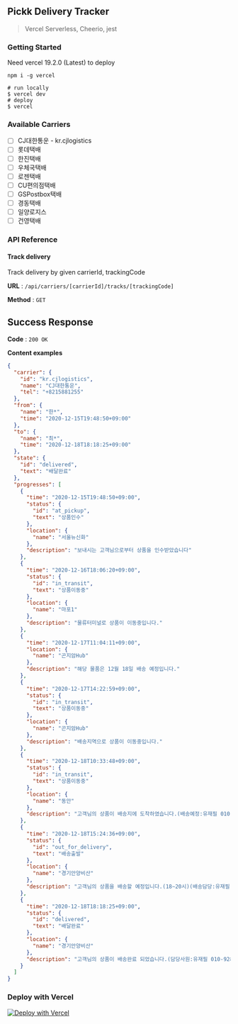 ## Pickk Delivery Tracker

> Vercel Serverless, Cheerio, jest

### Getting Started

Need vercel 19.2.0 (Latest) to deploy

```
npm i -g vercel
```

```shell script
# run locally
$ vercel dev
# deploy
$ vercel
```

### Available Carriers

- [ ] CJ대한통운 - kr.cjlogistics
- [ ] 롯데택배
- [ ] 한진택배
- [ ] 우체국택배
- [ ] 로젠택배
- [ ] CU편의점택배
- [ ] GSPostbox택배
- [ ] 경동택배
- [ ] 일양로지스
- [ ] 건영택배

### API Reference

#### Track delivery

Track delivery by given carrierId, trackingCode

**URL** : `/api/carriers/[carrierId]/tracks/[trackingCode]`

**Method** : `GET`

## Success Response

**Code** : `200 OK`

**Content examples**

```json
{
  "carrier": {
    "id": "kr.cjlogistics",
    "name": "CJ대한통운",
    "tel": "+8215881255"
  },
  "from": {
    "name": "한*",
    "time": "2020-12-15T19:48:50+09:00"
  },
  "to": {
    "name": "최*",
    "time": "2020-12-18T18:18:25+09:00"
  },
  "state": {
    "id": "delivered",
    "text": "배달완료"
  },
  "progresses": [
    {
      "time": "2020-12-15T19:48:50+09:00",
      "status": {
        "id": "at_pickup",
        "text": "상품인수"
      },
      "location": {
        "name": "서울뉴신화"
      },
      "description": "보내시는 고객님으로부터 상품을 인수받았습니다"
    },
    {
      "time": "2020-12-16T18:06:20+09:00",
      "status": {
        "id": "in_transit",
        "text": "상품이동중"
      },
      "location": {
        "name": "마포1"
      },
      "description": "물류터미널로 상품이 이동중입니다."
    },
    {
      "time": "2020-12-17T11:04:11+09:00",
      "location": {
        "name": "곤지암Hub"
      },
      "description": "해당 물품은 12월 18일 배송 예정입니다."
    },
    {
      "time": "2020-12-17T14:22:59+09:00",
      "status": {
        "id": "in_transit",
        "text": "상품이동중"
      },
      "location": {
        "name": "곤지암Hub"
      },
      "description": "배송지역으로 상품이 이동중입니다."
    },
    {
      "time": "2020-12-18T10:33:48+09:00",
      "status": {
        "id": "in_transit",
        "text": "상품이동중"
      },
      "location": {
        "name": "동안"
      },
      "description": "고객님의 상품이 배송지에 도착하였습니다.(배송예정:유재필 010-9280-0233)"
    },
    {
      "time": "2020-12-18T15:24:36+09:00",
      "status": {
        "id": "out_for_delivery",
        "text": "배송출발"
      },
      "location": {
        "name": "경기안양비산"
      },
      "description": "고객님의 상품을 배송할 예정입니다.(18∼20시)(배송담당:유재필 010-9280-0233)"
    },
    {
      "time": "2020-12-18T18:18:25+09:00",
      "status": {
        "id": "delivered",
        "text": "배달완료"
      },
      "location": {
        "name": "경기안양비산"
      },
      "description": "고객님의 상품이 배송완료 되었습니다.(담당사원:유재필 010-9280-0233)"
    }
  ]
}
```

### Deploy with Vercel

[![Deploy with Vercel](https://zeit.co/button)](https://zeit.co/import/project?template=https://github.com/gywlsp/item-info-crawl)
